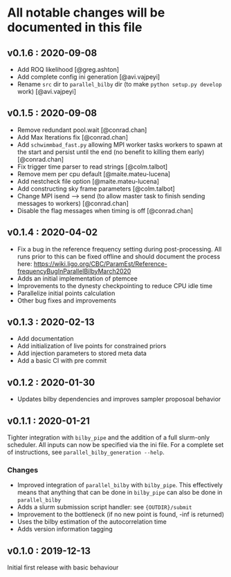 # All notable changes will be documented in this file

## v0.1.6 : 2020-09-08
- Add ROQ likelihood [@greg.ashton]
- Add complete config ini generation [@avi.vajpeyi]
- Rename `src` dir to `parallel_bilby` dir (to make `python setup.py develop` work) [@avi.vajpeyi]

## v0.1.5 : 2020-09-08
- Remove redundant pool.wait [@conrad.chan]
- Add Max Iterations fix [@conrad.chan]
- Add `schwimmbad_fast.py` allowing MPI worker tasks workers to spawn at the start and persist until the end (no benefit to killing them early) [@conrad.chan]
- Fix trigger time parser to read strings [@colm.talbot]
- Remove mem per cpu default [@maite.mateu-lucena]
- Add nestcheck file option [@maite.mateu-lucena]
- Add constructing sky frame parameters [@colm.talbot]
- Change MPI isend --> send (to allow master task to finish sending messages to workers) [@conrad.chan]
- Disable the flag messages when timing is off [@conrad.chan]

## v0.1.4 : 2020-04-02
- Fix a bug in the reference frequency setting during post-processing. All runs prior to this can be fixed offline and should document the process here: https://wiki.ligo.org/CBC/ParamEst/Reference-frequencyBugInParallelBilbyMarch2020
- Adds an initial implementation of ptemcee
- Improvements to the dynesty checkpointing to reduce CPU idle time
- Parallelize initial points calculation
- Other bug fixes and improvements

## v0.1.3 : 2020-02-13
- Add documentation
- Add initialization of live points for constrained priors
- Add injection parameters to stored meta data
- Add a basic CI with pre commit

## v0.1.2 : 2020-01-30

- Updates bilby dependencies and improves sampler proposoal behavior

## v0.1.1 : 2020-01-21

Tighter integration with `bilby_pipe` and the addition of a full slurm-only scheduler. All inputs can now be specified via the ini file. For a complete set of instructions, see `parallel_bilby_generation --help`.

### Changes

- Improved integration of `parallel_bilby` with `bilby_pipe`. This effectively means that anything that can be done in `bilby_pipe` can also be done in `parallel_bilby`
- Adds a slurm submission script handler: see `{OUTDIR}/submit`
- Improvement to the bottleneck (if no new point is found, -inf is returned)
- Uses the bilby estimation of the autocorrelation time
- Adds version information tagging

## v0.1.0 : 2019-12-13
Initial first release with basic behaviour
